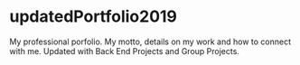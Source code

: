 # updatedPortfolio2019
My professional porfolio. My motto, details on my work and how to connect with me.
Updated with Back End Projects and Group Projects.